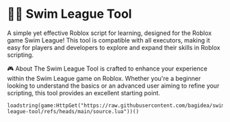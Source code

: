 # 🏊‍♂️ Swim League Tool

A simple yet effective Roblox script for learning, designed for the Roblox game Swim League! This tool is compatible with all executors, making it easy for players and developers to explore and expand their skills in Roblox scripting.

🎮 About
The Swim League Tool is crafted to enhance your experience within the Swim League game on Roblox. Whether you're a beginner looking to understand the basics or an advanced user aiming to refine your scripting, this tool provides an excellent starting point.

```plaintext
loadstring(game:HttpGet("https://raw.githubusercontent.com/bagidea/swim-league-tool/refs/heads/main/source.lua"))()
